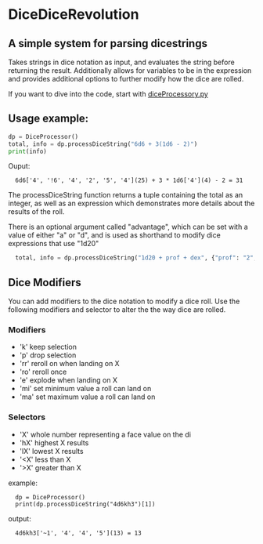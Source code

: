 # DiceDiceRevolution
## A simple system for parsing dicestrings

Takes strings in dice notation as input, and evaluates the string before returning the result. Additionally allows for variables to be in the expression and provides additional options to further modify how the dice are rolled.

If you want to dive into the code, start with [diceProcessory.py](./src/diceProcessory.py)

## Usage example:

```python
dp = DiceProcessor()
total, info = dp.processDiceString("6d6 + 3(1d6 - 2)")
print(info)
```

Ouput: 
```
  6d6['4', '!6', '4', '2', '5', '4'](25) + 3 * 1d6['4'](4) - 2 = 31
```

The processDiceString function returns a tuple containing the total as an integer, as well as an expression which demonstrates more details about the results of the roll.

There is an optional argument called "advantage", which can be set with a value of either "a" or "d", and is used as shorthand to modify dice expressions that use "1d20"

```python
  total, info = dp.processDiceString("1d20 + prof + dex", {"prof": "2", "dex": "3"}, advantage="a")
```

## Dice Modifiers

You can add modifiers to the dice notation to modify a dice roll. Use the following modifiers and selector to alter the the way dice are rolled.
### Modifiers
- 'k' keep selection
- 'p' drop selection
- 'rr' reroll on when landing on X
- 'ro' reroll once
- 'e' explode when landing on X
- 'mi' set minimum value a roll can land on
- 'ma' set maximum value a roll can land on

### Selectors
- 'X' whole number representing a face value on the di
- 'hX' highest X results
- 'lX' lowest X results
- '<X' less than X
- '>X' greater than X

example:
```
  dp = DiceProcessor()
  print(dp.processDiceString("4d6kh3")[1])
```
output:
```
  4d6kh3['~1', '4', '4', '5'](13) = 13
```

